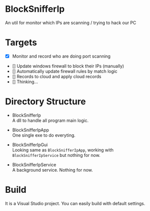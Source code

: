 # BlockSnifferIp  
An util for monitor which IPs are scanning / trying to hack our PC  
  
# Targets  
- [x] Monitor and record who are doing port scanning  
- [] Update windows firewall to block their IPs (manually)  
- [] Automatically update firewall rules by match logic  
- [] Records to cloud and apply cloud records  
- [] Thinking...  

# Directory Structure  
- BlockSnifferIp  
A dll to handle all program main logic.  
  
- BlockSnifferIpApp  
One single exe to do everyting.  
  
- BlockSnifferIpGui  
Looking same as `BlockSnifferIpApp`, working with `BlockSnifferIpService` but nothing for now.  
  
- BlockSnifferIpService  
A background service. Nothing for now.   
  
# Build  
It is a Visual Studio project. You can easily build with default settings.  
  
  